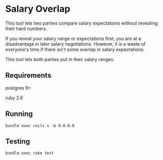 # Salary Overlap

This tool lets two parties compare salary expectations without revealing their hard numbers.

If you reveal your salary range or expectations first, you are at a disadvantage in later salary negotiations. However, it is a waste of everyone's time if there isn't some overlap in salary expectations.

This tool lets both parties put in their salary ranges.

## Requirements

postgres 9+

ruby 2.6


## Running

`bundle exec rails s -b 0.0.0.0` 

## Testing

`bundle exec rake test` 
